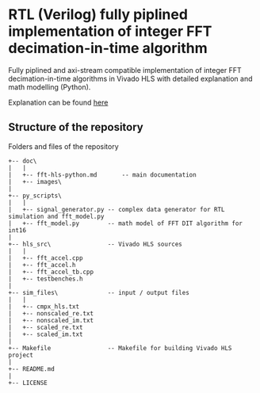 # RTL (Verilog) fully piplined implementation of integer FFT decimation-in-time algorithm
Fully piplined and axi-stream compatible implementation of integer FFT decimation-in-time algorithms in Vivado HLS with detailed explanation and math modelling (Python).

Explanation can be found [here](https://github.com/farbius/fft-hls-python/blob/main/doc/fft-hls-python.md)
## Structure of the repository
Folders and files of the repository
```
+-- doc\   
|   |
|   +-- fft-hls-python.md       -- main documentation 
|	+-- images\
|
+-- py_scripts\   
|   |
|   +-- signal_generator.py -- complex data generator for RTL simulation and fft_model.py
|   +-- fft_model.py        -- math model of FFT DIT algorithm for int16
|
+-- hls_src\                -- Vivado HLS sources
|   |
|   +-- fft_accel.cpp
|   +-- fft_accel.h
|   +-- fft_accel_tb.cpp
|   +-- testbenches.h
|
+-- sim_files\              -- input / output files
|   |
|   +-- cmpx_hls.txt
|   +-- nonscaled_re.txt
|   +-- nonscaled_im.txt
|   +-- scaled_re.txt
|   +-- scaled_im.txt
|
+-- Makefile                -- Makefile for building Vivado HLS project
|
+-- README.md
|
+-- LICENSE
```
